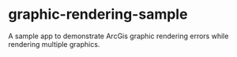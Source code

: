 # graphic-rendering-sample
A sample app to demonstrate ArcGis graphic rendering errors while rendering multiple graphics.
